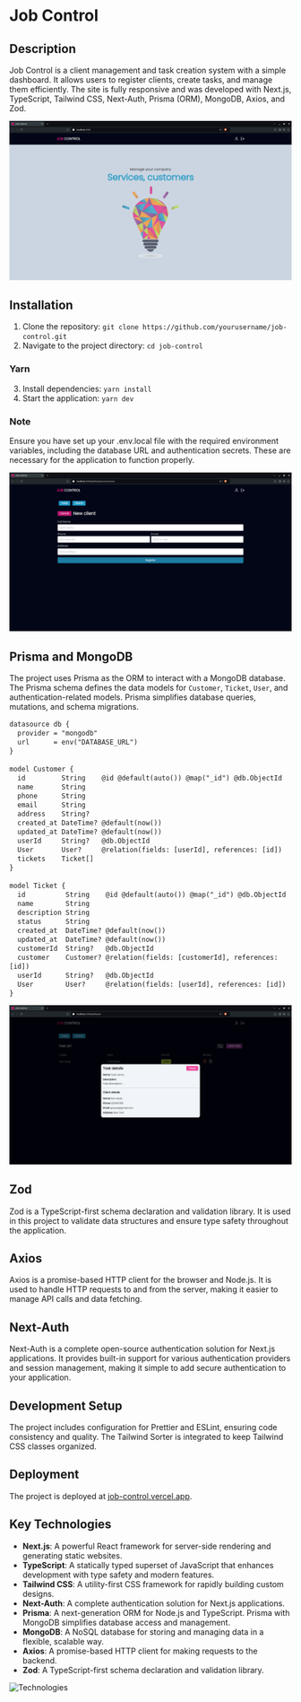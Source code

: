 # Job Control

## Description

Job Control is a client management and task creation system with a simple dashboard. It allows users to register clients, create tasks, and manage them efficiently. The site is fully responsive and was developed with Next.js, TypeScript, Tailwind CSS, Next-Auth, Prisma (ORM), MongoDB, Axios, and Zod.

![Preview](public/jc1.png)


## Installation

1. Clone the repository: `git clone https://github.com/yourusername/job-control.git`
2. Navigate to the project directory: `cd job-control`

### Yarn

3. Install dependencies: `yarn install`
4. Start the application: `yarn dev`

### Note

Ensure you have set up your .env.local file with the required environment variables, including the database URL and authentication secrets. These are necessary for the application to function properly.


![Preview](public/jc2.png)


## Prisma and MongoDB

The project uses Prisma as the ORM to interact with a MongoDB database. The Prisma schema defines the data models for `Customer`, `Ticket`, `User`, and authentication-related models. Prisma simplifies database queries, mutations, and schema migrations.

```prisma
datasource db {
  provider = "mongodb"
  url      = env("DATABASE_URL")
}

model Customer {
  id         String    @id @default(auto()) @map("_id") @db.ObjectId
  name       String
  phone      String
  email      String
  address    String?
  created_at DateTime? @default(now())
  updated_at DateTime? @default(now())
  userId     String?   @db.ObjectId
  User       User?     @relation(fields: [userId], references: [id])
  tickets    Ticket[]
}

model Ticket {
  id          String    @id @default(auto()) @map("_id") @db.ObjectId
  name        String
  description String
  status      String
  created_at  DateTime? @default(now())
  updated_at  DateTime? @default(now())
  customerId  String?   @db.ObjectId
  customer    Customer? @relation(fields: [customerId], references: [id])
  userId      String?   @db.ObjectId
  User        User?     @relation(fields: [userId], references: [id])
}
```

![Preview](public/jc3.png)

## Zod

Zod is a TypeScript-first schema declaration and validation library. It is used in this project to validate data structures and ensure type safety throughout the application.

## Axios

Axios is a promise-based HTTP client for the browser and Node.js. It is used to handle HTTP requests to and from the server, making it easier to manage API calls and data fetching.

## Next-Auth

Next-Auth is a complete open-source authentication solution for Next.js applications. It provides built-in support for various authentication providers and session management, making it simple to add secure authentication to your application.

## Development Setup

The project includes configuration for Prettier and ESLint, ensuring code consistency and quality. The Tailwind Sorter is integrated to keep Tailwind CSS classes organized.

## Deployment

The project is deployed at [job-control.vercel.app](https://job-control.vercel.app).

## Key Technologies

- **Next.js**: A powerful React framework for server-side rendering and generating static websites.
- **TypeScript**: A statically typed superset of JavaScript that enhances development with type safety and modern features.
- **Tailwind CSS**: A utility-first CSS framework for rapidly building custom designs.
- **Next-Auth**: A complete authentication solution for Next.js applications.
- **Prisma**: A next-generation ORM for Node.js and TypeScript. Prisma with MongoDB simplifies database access and management.
- **MongoDB**: A NoSQL database for storing and managing data in a flexible, scalable way.
- **Axios**: A promise-based HTTP client for making requests to the backend.
- **Zod**: A TypeScript-first schema declaration and validation library.

![Technologies](https://skillicons.dev/icons?i=html,ts,react,nextjs,tailwind,prisma,mongodb)
